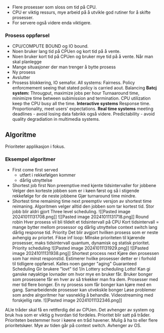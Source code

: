 - Flere prosesser som sloss om tid på CPU.
- CPU er viktig ressurs, mye arbeid på å utvikle god rutiner for å skifte prosesser.
- For servere også videre enda viktigere.
### Prosess oppførsel
- CPU/COMPUTE BOUND og IO bound.
- Noen bruker lang tid på CPUen og kort tid på å vente.
- Noen bruker kort tid på CPUen og bruker mye tid på å vente.
Når man skal planlegge
- Mange situasjoner der man trenger å bytte prosess
- Ny prosess
- Avslutter
- Prosess blokkering, IO semafor.
All systems:
Fairness.
Policy enforcmement seeing that stated policy is carried aout. Balancing
**Batcj system:**
Througput, maximize jobs per hour
Turnaaround time, minimizre time between subimission and termination.
CPU utilization keep the CPU busy all the time.
**Interactive systems**
Response time.
Proportionality, meet users' expectations.
**Real time systems**
meeting deadlines - avoid losing data fabrikk også videre.
Predictability - avoid quality degradiation in multimedia systems. 


## Algoritme


Prioriteter applikasjon i fokus.

### Eksempel algoritmer
- First come first served
	- utført i rekkefølgen kommer
	- dårlig utnyttelse
- Shortest job first
	Non preemptive med kjente tidsintervaller for jobbene
	Velger den korteste jobben som er i køen først og så i stigende rekkefølge for de neste jobbene
	Gjør turnaround time mindre.
- Shortest time remaining time next
	preemptiv versjon av shortest time reimaning.
	Algoritmen velger alltid den jobben som tar kortest tid.
	Stor jobb blir aldri gjort
Three level scheduling. 
![[Pasted image 20241011131708.png]]
![[Pasted image 20241011131718.png]]
Round robin
	Hver prosess vil bli tildelt et tidsintervall på CPU
	Kort tidsintervall = mange bytter mellom prosessor og dårlig utnyttelse context switch
	lang dårlig response tid.
Priority
	Det blir avgjort hvilken prosess som er neste avhengig av priortet.
	Fikse inf loop: MInske prioriteten til kjørende prosesser, maks tidsintervall quantum, dynamisk og statisk prioritet.
Priority scheduling
	![[Pasted image 20241011131929.png]]
	![[Pasted image 20241011131938.png]]
	Shortest process next
		Kjøre den prosessen som har minst responstid.
		Estimerer hvilke prosesser detter er i forhold til tidligere oppførsel. Kalles noen ganger "aging"
Guaranteed Scheduling
	Gir brukere "lovt" tid
	1/n
Lottery scheduling
	Lotto!
	Kan gi ganske nøyaktige lovnader om hvor mye en bruker får.
	Bruker bonger som prosessene får en hver av så trkekker man fra dem.
	Prosesser med mer tid flere bonger.
	En ny prosess som får bonger kan kjøre med en gang.
	Samarbeidende prosesser kan utvekskle bonger
	Løse problemer som andre alrgoritmer har vasneklig å behandle. Videostreaming med forskjellig rate. 
	![[Pasted image 20241011132346.png]]
	
ALle tråder skal få en rettferdig del av CPUen. Det avhenger av system og bruk hva som er viktig g hvordan tid fordeles. Prioritet blir satt på tråder. Prioriteten bestemmer hvor i køene en tråd havener. Mulig å ha to eller flere prioritetskøer.
Mye av tiden går på context switch.
Avhenger av OS.
